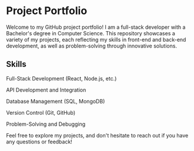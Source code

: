 # Project Portfolio
Welcome to my GitHub project portfolio! I am a full-stack developer with a Bachelor's degree in Computer Science. This repository showcases a variety of my projects, each reflecting my skills in front-end and back-end development, as well as problem-solving through innovative solutions.

## Skills
Full-Stack Development (React, Node.js, etc.)

API Development and Integration

Database Management (SQL, MongoDB)

Version Control (Git, GitHub)

Problem-Solving and Debugging

Feel free to explore my projects, and don't hesitate to reach out if you have any questions or feedback!
